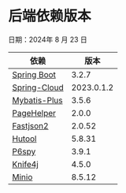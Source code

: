 # 后端依赖版本

日期：2024年 8 月 23 日

| 依赖                                                                 | 版本         |
|--------------------------------------------------------------------|------------|
| [Spring Boot](https://spring.io/projects/spring-boot)              | 3.2.7      |
| [Spring-Cloud](https://github.com/alibaba/spring-cloud-alibaba)    | 2023.0.1.2 |
| [Mybatis-Plus](https://github.com/baomidou/mybatis-plus)           | 3.5.6      |
| [PageHelper](https://github.com/pagehelper/pagehelper-spring-boot) | 2.0.0      |
| [Fastjson2](https://github.com/alibaba/fastjson2)                  | 2.0.52     |
| [Hutool](https://github.com/dromara/hutool)                        | 5.8.31     |
| [P6spy](https://github.com/p6spy/p6spy)                            | 3.9.1      |
| [Knife4j](https://gitee.com/xiaoym/knife4j)                        | 4.5.0      |
| [Minio](https://github.com/minio/minio-java)                       | 8.5.12     |

